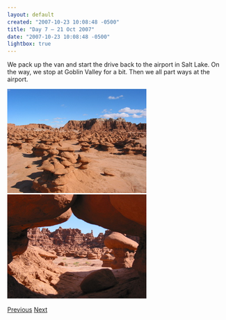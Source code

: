 ```yaml
---
layout: default
created: "2007-10-23 10:08:48 -0500"
title: "Day 7 — 21 Oct 2007"
date: "2007-10-23 10:08:48 -0500"
lightbox: true
---
```



We pack up the van and start the drive back to the airport in Salt Lake.  On the way, we stop at Goblin Valley for a bit.  Then we all part ways at the airport.

<a href="images/IMG_1638.jpg" data-lightbox="p"><img src="images/IMG_1638_tn.jpg"/></a>
<a href="images/IMG_1641.jpg" data-lightbox="p"><img src="images/IMG_1641_tn.jpg"/></a>

[Previous](day6.html)
[Next](index.html)

